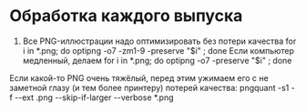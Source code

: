 Обработка каждого выпуска
=========================

1. Все PNG-иллюстрации надо оптимизировать без потери качества
for i in *.png; do optipng -o7 -zm1-9 -preserve "$i" ; done
Если компьютер медленный, делаем
for i in *.png; do optipng -o7 -preserve "$i" ; done

Если какой-то PNG очень тяжёлый, перед этим ужимаем его с не заметной глазу (и тем более принтеру) потерей качества:
pngquant -s1 -f --ext .png --skip-if-larger --verbose *.png
